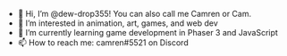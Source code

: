 - 👋 Hi, I’m @dew-drop355! You can also call me Camren or Cam.
- 👀 I’m interested in animation, art, games, and web dev
- 🌱 I’m currently learning game development in Phaser 3 and JavaScript
- 📫 How to reach me: camren#5521 on Discord

<!---
dew-drop355/dew-drop355 is a ✨ special ✨ repository because its `README.md` (this file) appears on your GitHub profile.
You can click the Preview link to take a look at your changes.
--->
